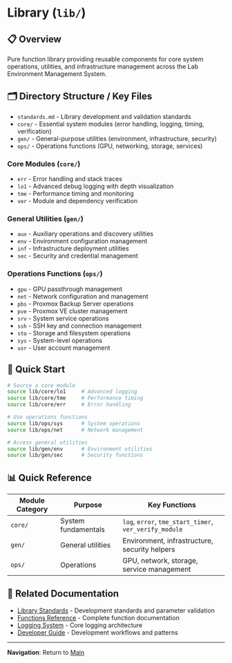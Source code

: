 # Library (`lib/`)

## 📋 Overview
Pure function library providing reusable components for core system operations, utilities, and infrastructure management across the Lab Environment Management System.

## 🗂️ Directory Structure / Key Files
- `standards.md` - Library development and validation standards
- `core/` - Essential system modules (error handling, logging, timing, verification)
- `gen/` - General-purpose utilities (environment, infrastructure, security)
- `ops/` - Operations functions (GPU, networking, storage, services)

### Core Modules (`core/`)
- `err` - Error handling and stack traces
- `lo1` - Advanced debug logging with depth visualization
- `tme` - Performance timing and monitoring
- `ver` - Module and dependency verification

### General Utilities (`gen/`)
- `aux` - Auxiliary operations and discovery utilities
- `env` - Environment configuration management
- `inf` - Infrastructure deployment utilities  
- `sec` - Security and credential management

### Operations Functions (`ops/`)
- `gpu` - GPU passthrough management
- `net` - Network configuration and management
- `pbs` - Proxmox Backup Server operations
- `pve` - Proxmox VE cluster management
- `srv` - System service operations
- `ssh` - SSH key and connection management
- `sto` - Storage and filesystem operations
- `sys` - System-level operations
- `usr` - User account management

## 🚀 Quick Start
```bash
# Source a core module
source lib/core/lo1     # Advanced logging
source lib/core/tme     # Performance timing
source lib/core/err     # Error handling

# Use operations functions
source lib/ops/sys      # System operations
source lib/ops/net      # Network management

# Access general utilities
source lib/gen/env      # Environment utilities
source lib/gen/sec      # Security functions
```

## 📊 Quick Reference
| Module Category | Purpose | Key Functions |
|----------------|---------|---------------|
| `core/` | System fundamentals | `log`, `error`, `tme_start_timer`, `ver_verify_module` |
| `gen/` | General utilities | Environment, infrastructure, security helpers |
| `ops/` | Operations | GPU, network, storage, service management |

## 🔗 Related Documentation
- [Library Standards](standards.md) - Development standards and parameter validation
- [Functions Reference](../doc/dev/functions.md) - Complete function documentation
- [Logging System](../doc/dev/logging.md) - Core logging architecture
- [Developer Guide](../doc/dev/README.md) - Development workflows and patterns

---

**Navigation**: Return to [Main](../README.md)
